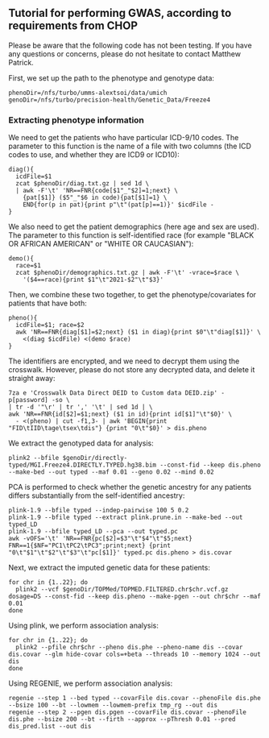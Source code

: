 ## Tutorial for performing GWAS, according to requirements from CHOP

Please be aware that the following code has not been testing. If you have any questions or concerns, please do not hesitate to contact Matthew Patrick.

First, we set up the path to the phenotype and genotype data:
```
phenoDir=/nfs/turbo/umms-alextsoi/data/umich
genoDir=/nfs/turbo/precision-health/Genetic_Data/Freeze4
```

### Extracting phenotype information

We need to get the patients who have particular ICD-9/10 codes. The parameter to this function is the name of a file with two columns (the ICD codes to use, and whether they are ICD9 or ICD10):
```
diag(){
  icdFile=$1
  zcat $phenoDir/diag.txt.gz | sed 1d \
  | awk -F'\t' 'NR==FNR{code[$1"_"$2]=1;next} \
    {pat[$1]} ($5"_"$6 in code){pat[$1]=1} \
    END{for(p in pat){print p"\t"(pat[p]==1)}' $icdFile -
}
```

We also need to get the patient demographics (here age and sex are used). The parameter to this function is self-identified race (for example "BLACK OR AFRICAN AMERICAN" or "WHITE OR CAUCASIAN"):
```
demo(){
  race=$1
  zcat $phenoDir/demographics.txt.gz | awk -F'\t' -vrace=$race \
    '($4==race){print $1"\t"2021-$2"\t"$3}'
```

Then, we combine these two together, to get the phenotype/covariates for patients that have both:
```
pheno(){
  icdFile=$1; race=$2
  awk 'NR==FNR{diag[$1]=$2;next} ($1 in diag){print $0"\t"diag[$1]}' \
    <(diag $icdFile) <(demo $race)
}
```

The identifiers are encrypted, and we need to decrypt them using the crosswalk. However, please do not store any decrypted data, and delete it straight away:
```
7za e 'Crosswalk Data Direct DEID to Custom data DEID.zip' -p[password] -so \
| tr -d '"\r' | tr ',' '\t' | sed 1d | \
awk 'NR==FNR{id[$2]=$1;next} ($1 in id){print id[$1]"\t"$0}' \
  - <(pheno) | cut -f1,3- | awk 'BEGIN{print "FID\tIID\tage\tsex\tdis"} {print "0\t"$0}' > dis.pheno
```

We extract the genotyped data for analysis:
```
plink2 --bfile $genoDir/directly-typed/MGI.Freeze4.DIRECTLY.TYPED.hg38.bim --const-fid --keep dis.pheno --make-bed --out typed --maf 0.01 --geno 0.02 --mind 0.02
```

PCA is performed to check whether the genetic ancestry for any patients differs substantially from the self-identified ancestry:
```
plink-1.9 --bfile typed --indep-pairwise 100 5 0.2
plink-1.9 --bfile typed --extract plink.prune.in --make-bed --out typed_LD
plink-1.9 --bfile typed_LD --pca --out typed.pc
awk -vOFS='\t' 'NR==FNR{pc[$2]=$3"\t"$4"\t"$5;next} FNR==1{$NF="PC1\tPC2\tPC3";print;next} {print "0\t"$1"\t"$2"\t"$3"\t"pc[$1]}' typed.pc dis.pheno > dis.covar
```

Next, we extract the imputed genetic data for these patients:
```
for chr in {1..22}; do
  plink2 --vcf $genoDir/TOPMed/TOPMED.FILTERED.chr$chr.vcf.gz dosage=DS --const-fid --keep dis.pheno --make-pgen --out chr$chr --maf 0.01
done
```

Using plink, we perform association analysis:
```
for chr in {1..22}; do
  plink2 --pfile chr$chr --pheno dis.phe --pheno-name dis --covar dis.covar --glm hide-covar cols=+beta --threads 10 --memory 1024 --out dis
done
```

Using REGENIE, we perform association analysis:
```
regenie --step 1 --bed typed --covarFile dis.covar --phenoFile dis.phe --bsize 100 --bt --lowmem --lowmem-prefix tmp_rg --out dis
regenie --step 2 --pgen dis.pgen --covarFile dis.covar --phenoFile dis.phe --bsize 200 --bt --firth --approx --pThresh 0.01 --pred dis_pred.list --out dis
```
